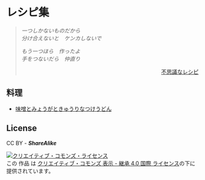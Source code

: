 # レシピ集

> _一つしかないものだから_  
> _分け合えないと　ケンカしないで_
> 
> _もう一つほら　作ったよ_  
> _手をつないだら　仲直り_
> 
> <div style="text-align: right;"><a href="https://www.youtube.com/watch?v=62wTvTWUHRM">不思議なレシピ</a></div>

## 料理

 - [味噌とみょうがときゅうりなつけうどん](味噌とみょうがときゅうりなつけうどん.md)

## License

CC BY - _**ShareAlike**_

<a rel="license" href="http://creativecommons.org/licenses/by-sa/4.0/"><img alt="クリエイティブ・コモンズ・ライセンス" style="border-width:0" src="https://i.creativecommons.org/l/by-sa/4.0/88x31.png" /></a><br />この 作品 は <a rel="license" href="http://creativecommons.org/licenses/by-sa/4.0/">クリエイティブ・コモンズ 表示 - 継承 4.0 国際 ライセンス</a>の下に提供されています。
